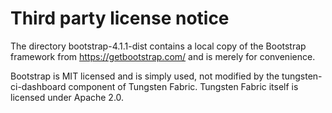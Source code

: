 # Third party license notice

The directory bootstrap-4.1.1-dist contains a local copy of the Bootstrap
framework from https://getbootstrap.com/ and is merely for convenience.

Bootstrap is MIT licensed and is simply used, not modified by the
tungsten-ci-dashboard component of Tungsten Fabric. Tungsten Fabric itself is
licensed under Apache 2.0.
